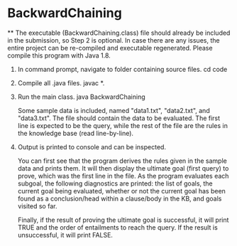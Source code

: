 # BackwardChaining

** The executable (BackwardChaining.class) file should already be included in the submission,
   so Step 2 is optional.
   In case there are any issues, the entire project can be re-compiled and executable regenerated.
   Please compile this program with Java 1.8.

1. In command prompt, navigate to folder containing source files.
    cd code

2. Compile all .java files.
    javac *.

3. Run the main class.
    java BackwardChaining <filename>

   Some sample data is included, named "data1.txt", "data2.txt", and "data3.txt".
   The file should contain the data to be evaluated. The first line is expected
   to be the query, while the rest of the file are the rules in the knowledge base
   (read line-by-line).

4. Output is printed to console and can be inspected.

   You can first see that the program derives the rules given in the sample data and prints them.
   It will then display the ultimate goal (first query) to prove, which was the first line in the
   file. As the program evaluates each subgoal, the following diagnostics are printed: the list of
   goals, the current goal being evaluated, whether or not the current goal has been found as a
   conclusion/head within a clause/body in the KB, and goals visited so far.

   Finally, if the result of proving the ultimate goal is successful, it will print TRUE and the
   order of entailments to reach the query. If the result is unsuccessful, it will print FALSE.
